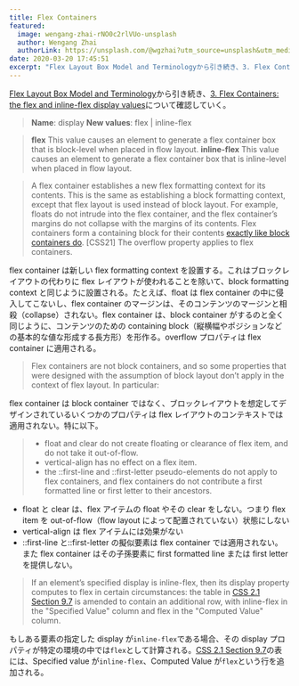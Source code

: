 ```yaml
---
title: Flex Containers
featured:
  image: wengang-zhai-rNO0c2rlVUo-unsplash
  author: Wengang Zhai
  authorLink: https://unsplash.com/@wgzhai?utm_source=unsplash&utm_medium=referral&utm_content=creditCopyText
date: 2020-03-20 17:45:51
excerpt: "Flex Layout Box Model and Terminologyから引き続き、3. Flex Containers: the flex and inline-flex display valuesについて確認していく。"
---
```


[Flex Layout Box Model and Terminology](https://memolog.org/2020/flex-layout-box-model-and-terminology.html)から引き続き、[3. Flex Containers: the flex and inline-flex display values](https://www.w3.org/TR/css-flexbox-1/#flex-containers)について確認していく。

> **Name**: display
> **New values**: flex | inline-flex

> **flex**
> This value causes an element to generate a flex container box that is block-level when placed in flow layout.
> **inline-flex**
> This value causes an element to generate a flex container box that is inline-level when placed in flow layout.

> A flex container establishes a new flex formatting context for its contents. This is the same as establishing a block formatting context, except that flex layout is used instead of block layout. For example, floats do not intrude into the flex container, and the flex container’s margins do not collapse with the margins of its contents. Flex containers form a containing block for their contents [exactly like block containers do](https://www.w3.org/TR/CSS2/visudet.html#containing-block-details). [CSS21] The overflow property applies to flex containers.

flex container は新しい flex formatting context を設置する。これはブロックレイアウトの代わりに flex レイアウトが使われることを除いて、block formatting context と同じように設置される。たとえば、float は flex container の中に侵入してこないし、flex container のマージンは、そのコンテンツのマージンと相殺（collapse）されない。flex container は、block container がするのと全く同じように、コンテンツのための containing block（縦横幅やポジションなどの基本的な値な形成する長方形）を形作る。overflow プロパティは flex container に適用される。

> Flex containers are not block containers, and so some properties that were designed with the assumption of block layout don’t apply in the context of flex layout. In particular:

flex container は block container ではなく、ブロックレイアウトを想定してデザインされているいくつかのプロパティは flex レイアウトのコンテキストでは適用されない。特に以下。

> - float and clear do not create floating or clearance of flex item, and do not take it out-of-flow.
> - vertical-align has no effect on a flex item.
> - the ::first-line and ::first-letter pseudo-elements do not apply to flex containers, and flex containers do not contribute a first formatted line or first letter to their ancestors.

- float と clear は、flex アイテムの float やその clear をしない。つまり flex item を out-of-flow（flow layout によって配置されていない）状態にしない
- vertical-align は flex アイテムには効果がない
- ::first-line と::first-letter の擬似要素は flex container では適用されない。また flex container はその子孫要素に first formatted line または first letter を提供しない。

> If an element’s specified display is inline-flex, then its display property computes to flex in certain circumstances: the table in [CSS 2.1 Section 9.7](https://www.w3.org/TR/CSS2/visuren.html#dis-pos-flo) is amended to contain an additional row, with inline-flex in the "Specified Value" column and flex in the "Computed Value" column.

もしある要素の指定した display が`inline-flex`である場合、その display プロパティが特定の環境の中では`flex`として計算される。[CSS 2.1 Section 9.7](https://www.w3.org/TR/CSS2/visuren.html#dis-pos-flo)の表には、Specified value が`inline-flex`、Computed Value が`flex`という行を追加される。
